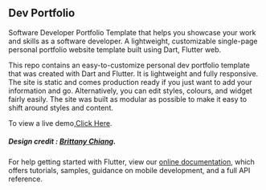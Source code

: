 
## Dev Portfolio


Software Developer Portfolio Template that helps you showcase your work and skills as a software developer. A lightweight, customizable single-page personal portfolio website template built using Dart, Flutter web.


This repo contains an easy-to-customize personal dev portfolio template that was created with Dart and Flutter. It is lightweight and fully responsive. The site is static and comes production ready if you just want to add your information and go. Alternatively, you can edit styles, colours, and widget fairly easily. The site was built as modular as possible to make it easy to shift around styles and content.


To view a live demo,[Click Here]().




##### Design credit : [Brittany Chiang](https://www.linkedin.com/in/bchiang7/).

For help getting started with Flutter, view our
[online documentation](https://flutter.dev/docs), which offers tutorials,
samples, guidance on mobile development, and a full API reference.
